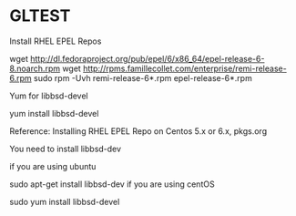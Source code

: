 # GLTEST
Install RHEL EPEL Repos

wget http://dl.fedoraproject.org/pub/epel/6/x86_64/epel-release-6-8.noarch.rpm
wget http://rpms.famillecollet.com/enterprise/remi-release-6.rpm
sudo rpm -Uvh remi-release-6*.rpm epel-release-6*.rpm

Yum for libbsd-devel

yum install libbsd-devel

Reference: Installing RHEL EPEL Repo on Centos 5.x or 6.x, pkgs.org

You need to install libbsd-dev

if you are using ubuntu

sudo apt-get install  libbsd-dev
if you are using centOS

sudo yum install  libbsd-devel
